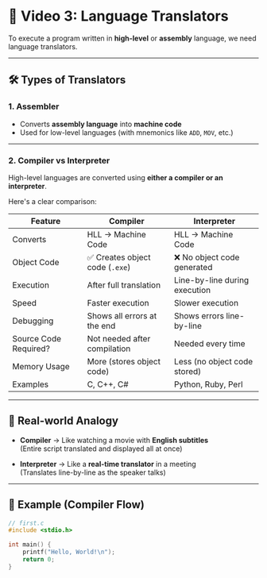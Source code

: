 # 📘 Video 3: Language Translators

To execute a program written in **high-level** or **assembly** language, we need language translators.

---

## 🛠️ Types of Translators

### 1. **Assembler**
- Converts **assembly language** into **machine code**
- Used for low-level languages (with mnemonics like `ADD`, `MOV`, etc.)

---

### 2. **Compiler vs Interpreter**

High-level languages are converted using **either a compiler or an interpreter**.

Here's a clear comparison:

| Feature                 | Compiler                         | Interpreter                         |
|-------------------------|----------------------------------|-------------------------------------|
| Converts                | HLL → Machine Code               | HLL → Machine Code                  |
| Object Code             | ✅ Creates object code (`.exe`)   | ❌ No object code generated         |
| Execution               | After full translation           | Line-by-line during execution      |
| Speed                   | Faster execution                 | Slower execution                   |
| Debugging               | Shows all errors at the end      | Shows errors line-by-line          |
| Source Code Required?   | Not needed after compilation     | Needed every time                  |
| Memory Usage            | More (stores object code)        | Less (no object code stored)       |
| Examples                | C, C++, C#                       | Python, Ruby, Perl                 |

---

## 🧠 Real-world Analogy

- **Compiler** → Like watching a movie with **English subtitles**  
  (Entire script translated and displayed all at once)

- **Interpreter** → Like a **real-time translator** in a meeting  
  (Translates line-by-line as the speaker talks)

---

## 🧾 Example (Compiler Flow)

```c
// first.c
#include <stdio.h>

int main() {
    printf("Hello, World!\n");
    return 0;
}
